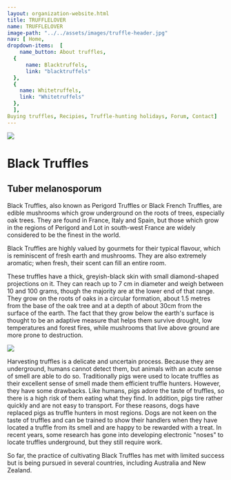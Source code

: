 ```yaml
---
layout: organization-website.html
title: TRUFFLELOVER
name: TRUFFLELOVER
image-path: "../../assets/images/truffle-header.jpg"
nav: [ Home,
dropdown-items:  [
    name_button: About truffles,
  {
      name: Blacktruffels,
      link: "blacktruffels"
  },
  {
    name: Whitetruffels,
    link: "Whitetruffels"
  },
  ],
Buying truffles, Recipies, Truffle-hunting holidays, Forum, Contact]
---
```

<left>![](../../assets/images/truffle1.jpg)</left>

# Black Truffles

## Tuber melanosporum

Black Truffles, also known as Perigord Truffles or Black French Truffles, are edible mushrooms which grow underground on the roots of trees, especially oak trees. They are found in France, Italy and Spain, but those which grow in the regions of Perigord and Lot in south-west France are widely considered to be the finest in the world.

Black Truffles are highly valued by gourmets for their typical flavour, which is reminiscent of fresh earth and mushrooms. They are also extremely aromatic; when fresh, their scent can fill an entire room.

These truffles have a thick, greyish-black skin with small diamond-shaped projections on it. They can reach up to 7 cm in diameter and weigh between 10 and 100 grams, though the majority are at the lower end of that range. They grow on the roots of oaks in a circular formation, about 1.5 metres from the base of the oak tree and at a depth of about 30cm from the surface of the earth. The fact that they grow below the earth's surface is thought to be an adaptive measure that helps them survive drought, low temperatures and forest fires, while mushrooms that live above ground are more prone to destruction.

<left>![](../../assets/images/truffle2.jpg)</left>

Harvesting truffles is a delicate and uncertain process. Because they are underground, humans cannot detect them, but animals with an acute sense of smell are able to do so. Traditionally pigs were used to locate truffles as their excellent sense of smell made them efficient truffle hunters. However, they have some drawbacks. Like humans, pigs adore the taste of truffles, so there is a high risk of them eating what they find. In addition, pigs tire rather quickly and are not easy to transport. For these reasons, dogs have replaced pigs as truffle hunters in most regions. Dogs are not keen on the taste of truffles and can be trained to show their handlers when they have located a truffle from its smell and are happy to be rewarded with a treat. In recent years, some research has gone into developing electronic "noses" to locate truffles underground, but they still require work.

So far, the practice of cultivating Black Truffles has met with limited success but is being pursued in several countries, including Australia and New Zealand.
